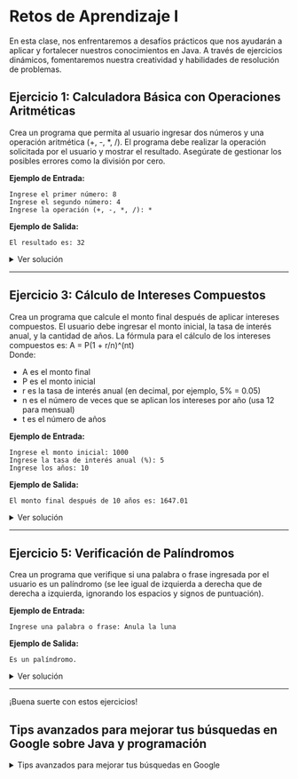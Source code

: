 # Retos de Aprendizaje I

En esta clase, nos enfrentaremos a desafíos prácticos que nos ayudarán a aplicar y fortalecer nuestros conocimientos en Java. A través de ejercicios dinámicos, fomentaremos nuestra creatividad y habilidades de resolución de problemas.

## Ejercicio 1: Calculadora Básica con Operaciones Aritméticas

Crea un programa que permita al usuario ingresar dos números y una operación aritmética (+, -, *, /). 
El programa debe realizar la operación solicitada por el usuario y mostrar el resultado. Asegúrate de gestionar los posibles errores como la división por cero.

**Ejemplo de Entrada:**
```
Ingrese el primer número: 8
Ingrese el segundo número: 4
Ingrese la operación (+, -, *, /): *
```

**Ejemplo de Salida:**
```
El resultado es: 32
```

<details> <summary>Ver solución</summary>
```java
import java.util.Scanner;

public class Ejercicio01 {
    public static void main(String[] args) {
        Scanner scanner = new Scanner(System.in);

        System.out.print("Ingresa el primer número >> ");
        int num1 = scanner.nextInt();

        System.out.print("Ingresa el segundo número >> ");
        int num2 = scanner.nextInt();

        System.out.print("Ingrese la operación (+, -, *, /): >> ");
        char op = scanner.next().charAt(0);

        double resultado = (op == '+') ? num1 + num2 :
                           (op == '-') ? num1 + num2 :
                           (op == '*') ? num1 * num2 :
                           (op == '/') ? (double) num1 / num2 : 0;

        System.out.println("El resultado es: " + resultado);

        scanner.close();
    }
}
```
</details>

---

## Ejercicio 2: Promedio y Clasificación de Calificaciones

Escribe un programa que solicite al usuario ingresar las calificaciones de 5 materias. El programa debe calcular el promedio y clasificar el resultado según las siguientes condiciones:
- Si el promedio es mayor o igual a 90, el resultado es "Excelente".
- Si el promedio está entre 70 y 89, el resultado es "Bueno".
- Si el promedio está entre 50 y 69, el resultado es "Regular".
- Si el promedio es menor de 50, el resultado es "Insuficiente".

**Ejemplo de Entrada:**
```
Ingrese la calificación 1: 85
Ingrese la calificación 2: 90
Ingrese la calificación 3: 78
Ingrese la calificación 4: 88
Ingrese la calificación 5: 92
```

**Ejemplo de Salida:**
```
El promedio es: 86.6
Clasificación: Bueno
```

<details> <summary>Ver solución</summary>
```java
import java.util.Scanner;

public class Ejercicio02 {
    public static void main(String[] args) {
        Scanner scanner = new Scanner(System.in);

        System.out.print("Ingrese la calificación 1: ");
        double promedio = scanner.nextInt();
        System.out.print("Ingrese la calificación 2: ");
        promedio += scanner.nextInt();
        System.out.print("Ingrese la calificación 3: ");
        promedio += scanner.nextInt();
        System.out.print("Ingrese la calificación 4: ");
        promedio += scanner.nextInt();
        System.out.print("Ingrese la calificación 5: ");
        promedio += scanner.nextInt();

        promedio /= 5;
        System.out.println("El promedio es: " + promedio);

        String resultado =  (promedio >= 90) ? "Excelente" : 
                            (promedio >= 70) ? "Bueno" : 
                            (promedio >= 50) ? "Regular" : "Insuficiente";
        
        System.out.println("Clasificación: " + resultado);

        scanner.close();
    }
}
```
</details>

---

## Ejercicio 3: Cálculo de Intereses Compuestos

Crea un programa que calcule el monto final después de aplicar intereses compuestos. El usuario debe ingresar el monto inicial, la tasa de interés anual, y la cantidad de años. La fórmula para el cálculo de los intereses compuestos es:
A = P(1 + r/n)^(nt)  
Donde:
- A es el monto final
- P es el monto inicial
- r es la tasa de interés anual (en decimal, por ejemplo, 5% = 0.05)
- n es el número de veces que se aplican los intereses por año (usa 12 para mensual)
- t es el número de años

**Ejemplo de Entrada:**
```
Ingrese el monto inicial: 1000
Ingrese la tasa de interés anual (%): 5
Ingrese los años: 10
```

**Ejemplo de Salida:**
```
El monto final después de 10 años es: 1647.01
```

<details> <summary>Ver solución</summary>
```java
import java.util.Scanner;
import java.lang.Math;

public class Ejercicio03 {
    public static void main(String[] args) {
        Scanner scanner = new Scanner(System.in);

        System.out.print("Ingrese el monto inicial: ");
        double P = scanner.nextDouble();
        System.out.print("Ingrese la tasa de interés anual (%): ");
        int r = scanner.nextInt();
        System.out.print("Ingrese los años: ");
        int t = scanner.nextInt();

        double A = P*Math.pow((1+((double)r/1200)), 12*t);

        System.out.println("El monto final después de 10 años es: " + A);

        scanner.close();
    }
}
```
</details>

---

## Ejercicio 4: Clasificación de Números como Pares o Impares

Escribe un programa que solicite al usuario ingresar 5 números enteros y, utilizando operadores aritméticos y el operador ternario, determine si cada número es par o impar. Luego, muestra un resumen con los resultados.

**Ejemplo de Entrada:**
```
Ingrese el número 1: 8
Ingrese el número 2: 7
Ingrese el número 3: 5
Ingrese el número 4: 12
Ingrese el número 5: 15
```

**Ejemplo de Salida:**
```
8 es par
7 es impar
5 es impar
12 es par
15 es impar
```

<details> <summary>Ver solución</summary>
```java
import java.util.Scanner;

public class Ejercicio04 {
    public static void main(String[] args) {
        Scanner scanner = new Scanner(System.in);

        System.out.print("Digita el numero 1 >> ");
        int num1 = scanner.nextInt();
        System.out.print("Digita el numero 2 >> ");
        int num2 = scanner.nextInt();
        System.out.print("Digita el numero 3 >> ");
        int num3 = scanner.nextInt();
        System.out.print("Digita el numero 4 >> ");
        int num4 = scanner.nextInt();
        System.out.print("Digita el numero 5 >> ");
        int num5 = scanner.nextInt();

        String res1 = (num1 % 2 == 0) ? "par" : "impar";
        String res2 = (num2 % 2 == 0) ? "par" : "impar";
        String res3 = (num3 % 2 == 0) ? "par" : "impar";
        String res4 = (num4 % 2 == 0) ? "par" : "impar";
        String res5 = (num5 % 2 == 0) ? "par" : "impar";
        System.out.println("");
        System.out.println(num1 + " es " + res1);
        System.out.println(num2 + " es " + res2);
        System.out.println(num3 + " es " + res3);
        System.out.println(num4 + " es " + res4);
        System.out.println(num5 + " es " + res5);
        System.out.println("");

        scanner.close();
    }
}
```
</details>

---

## Ejercicio 5: Verificación de Palíndromos

Crea un programa que verifique si una palabra o frase ingresada por el usuario es un palíndromo (se lee igual de izquierda a derecha que de derecha a izquierda, ignorando los espacios y signos de puntuación).

**Ejemplo de Entrada:**
```
Ingrese una palabra o frase: Anula la luna
```

**Ejemplo de Salida:**
```
Es un palíndromo.
```

<details>
  <summary>Ver solución</summary>

  ```java
  import java.util.Scanner;

  public class Ejercicio05 {
      public static void main(String[] args) {
          Scanner scanner = new Scanner(System.in);

          System.out.print("Digita una frase o palabra: ");
          String frase = scanner.nextLine();
          frase = frase.replaceAll("\\s", "");
          frase = frase.toLowerCase();

          StringBuffer fraseNormal = new StringBuffer(frase);
          StringBuffer fraseInvertida = new StringBuffer(frase).reverse();

          String out = (fraseNormal.toString().equals(fraseInvertida.toString())) ? "Es un palíndromo." : "No es palíndromo.";

          System.out.println(frase);
          System.out.println(fraseInvertida.toString());
          System.out.println(out);

          scanner.close();
      }
  }
  ```
</details>

---

¡Buena suerte con estos ejercicios!

## Tips avanzados para mejorar tus búsquedas en Google sobre Java y programación

<details> <summary>Tips avanzados para mejorar tus búsquedas en Google</summary>
Dominar la búsqueda en Google es clave para encontrar soluciones rápidas y precisas, especialmente en programación. Aquí tienes una guía con tips y ejemplos prácticos que te ayudarán a realizar búsquedas más efectivas. ¡Vamos a ello!

---

## 1. Búsqueda exacta usando comillas (`" "`)

**Descripción:** Si quieres encontrar una frase exacta, utiliza comillas. Esto le indicará a Google que solo te muestre resultados que contengan esa frase específica.

**Ejemplo en Java:**
```
"java.lang.NullPointerException"
```
Esto te mostrará solo resultados que contengan exactamente ese error, lo cual es útil cuando lidias con errores específicos.

---

## 2. Filtra por sitio web usando `site:`

**Descripción:** Si necesitas resultados de un sitio web en particular, usa el operador `site:` seguido del dominio del sitio.

**Ejemplo en Java:**
```
site:stackoverflow.com java Scanner class not working
```
Esto te dará resultados únicamente de Stack Overflow relacionados con la clase `Scanner` en Java.

**Recomendación:** Usa este operador para sitios confiables como:
- <a href="https://stackoverflow.com/" target="_blank">Stack Overflow</a>
- <a href="https://geeksforgeeks.org/" target="_blank">GeeksforGeeks</a>
- <a href="https://w3schools.com/" target="_blank">w3schools</a>

---

## 3. Busca entre opciones con `OR`

**Descripción:** Si estás buscando varios temas o alternativas, utiliza `OR` para encontrar páginas que mencionen uno u otro término.

**Ejemplo en Java:**
```
Java Exceptions OR Errors
```
Te mostrará resultados que hablen tanto de "Exceptions" como de "Errors".

---

## 4. Asegura que ambos términos estén presentes con `AND`

**Descripción:** Si quieres que tus resultados incluyan dos términos específicos, usa `AND` entre ellos.

**Ejemplo en Java:**
```
Java AND ArrayIndexOutOfBoundsException
```
Esto garantiza que los resultados incluyan tanto "Java" como "ArrayIndexOutOfBoundsException", útil para investigar errores concretos.

---

## 5. Excluye términos no deseados usando el signo menos `-`

**Descripción:** Cuando quieres evitar ciertos términos en tu búsqueda, utiliza el operador `-` para excluir resultados no relevantes.

**Ejemplo en Java:**
```
Java development -framework
```
Esto excluirá los resultados relacionados con "frameworks", útil cuando solo te interesa el desarrollo puro en Java.

---

## 6. Encuentra archivos específicos con `filetype:`

**Descripción:** Si buscas documentos en un formato específico, como PDFs, usa el operador `filetype:` seguido del tipo de archivo.

**Ejemplo en Java:**
```
filetype:pdf Java tutorial
```
Te mostrará tutoriales de Java que estén en formato PDF, perfecto si prefieres tener la información descargada.

---

## 7. Completa frases con el comodín `*`

**Descripción:** Cuando no recuerdas una parte de una frase, usa el símbolo `*` para que Google lo complete.

**Ejemplo en Java:**
```
how to use * in java arrays
```
Esto te ayudará a encontrar documentación o ejemplos completos si no recuerdas detalles clave.

---

## 8. Encuentra sitios relacionados con `related:`

**Descripción:** Si te gusta el contenido de un sitio pero quieres ver más fuentes similares, usa `related:`.

**Ejemplo en Java:**
```
related:geeksforgeeks.org
```
Te mostrará sitios similares a GeeksforGeeks, donde podrás encontrar más tutoriales y explicaciones de Java.

---

## 9. Realiza búsquedas en inglés para obtener más resultados

**Descripción:** La comunidad de programación en inglés es más amplia, por lo que buscar en inglés te proporcionará muchas más opciones.

**Ejemplo en Java:**
```
"how to fix java.lang.NullPointerException"
```
Aunque no domines completamente el inglés, puedes traducir páginas automáticamente con herramientas del navegador, como Google Translate.

---

## 10. Refinar tus búsquedas: ¿Qué buscas realmente?

Saber lo que buscas es fundamental. Si tienes un error en Java, intenta copiar y pegar el mensaje de error tal cual en el buscador. Esto te llevará a foros donde otros ya hayan lidiado con problemas similares.

**Ejemplo práctico:**
```
Exception in thread "main" java.lang.ArrayIndexOutOfBoundsException: 5 & Java
```
Esto te mostrará resultados específicos de usuarios que hayan tenido el mismo problema, brindándote soluciones detalladas.

**Consejo adicional:** Si no encuentras la solución, ajusta tu búsqueda añadiendo más detalles. Por ejemplo, si el error ocurre en un IDE específico como Eclipse o IntelliJ, agrega eso a tu búsqueda:
```
ArrayIndexOutOfBoundsException Eclipse Java
```

---

## 11. Aprende a filtrar información útil

Con el tiempo, adquirirás la habilidad de identificar qué fuentes son confiables y relevantes. Algunas páginas serán tus aliadas, y cada vez que encuentres un error, sabrás a qué sitios acudir primero.

**Páginas recomendadas:**
- <a href="https://docs.oracle.com/en/java/" target="_blank">Java Documentation</a>
- <a href="https://stackoverflow.com" target="_blank">Stack Overflow</a>
- <a href="https://baeldung.com" target="_blank">Baeldung</a>

---

## 12. Agota las búsquedas probando nuevas combinaciones

Si no encuentras lo que buscas a la primera, cambia las palabras clave o la estructura de tu búsqueda. A veces un término diferente puede hacer la diferencia.

**Ejemplo en Java:**
```
Java "Stream API" tutorial
```
Si esto no funciona, podrías intentar:
```
Java Stream examples OR Java Stream guide
```
El ajuste de términos puede desbloquear más información relevante.

---

## ¡Domina el arte de Googlear!

Cuanto más practiques y utilices estos tips, más rápido y eficiente serás buscando soluciones a tus problemas de programación.
</details>
